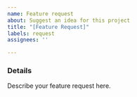 ```yaml
---
name: Feature request
about: Suggest an idea for this project
title: "[Feature Request]"
labels: request
assignees: ''

---
```


<!--
Don't put anything inside this block, as it won't be included.

1.  Fill out the template.
2.  When linking files, do not attach them to the post! Paste them on 
    https://gist.github.com/, then paste a link to them in the relevant parts
    of the template. Avoid using Hastebin or Pastebin, as files are deleted
    after a period of time.
3.  Include a description and any other details that may be helpful under the
    Details section.
4.  Delete this line and all above lines before posting your issue!       -->

### Details
Describe your feature request here.
